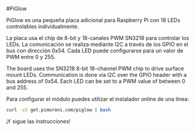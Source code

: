 <!--
---
name: PiGlow
class: board
type: led
formfactor: Custom
manufacturer: Pimoroni
description: Simply 18 LEDs in a spiral pattern controllable in Python
url: http://shop.pimoroni.com/products/piglow
github: https://github.com/pimoroni/piglow
buy: http://shop.pimoroni.com/products/piglow
image: 'piglow.png'
pincount: 26
eeprom: no
power:
  '1':
  '2':
  '17':
ground:
  '14':
pin:
  '3':
    mode: i2c
  '5':
    mode: i2c
-->
#PiGlow

PiGlow es una pequeña placa adicional para Raspberry Pi con 18 LEDs controlables individualmente.

La placa usa el chip de 8-bit y 18-canales PWM SN3218 para controlar los LEDs. La comunicación se realiza mediante I2C a través de los GPIO en el bus con dirección 0x54. Cada LED puede configurarse para un valor de PWM entre 0 y 255.

The board uses the SN3218 8-bit 18-channel PWM chip to drive surface mount LEDs. Communication is done via I2C over the GPIO header with a bus address of 0x54. Each LED can be set to a PWM value of between 0 and 255.

Para configurar el módulo  puedes utilizar el instalador online de una línea:

```bash
curl -sS get.pimoroni.com/piglow | bash
```

¡Y sigue las instrucciones!
